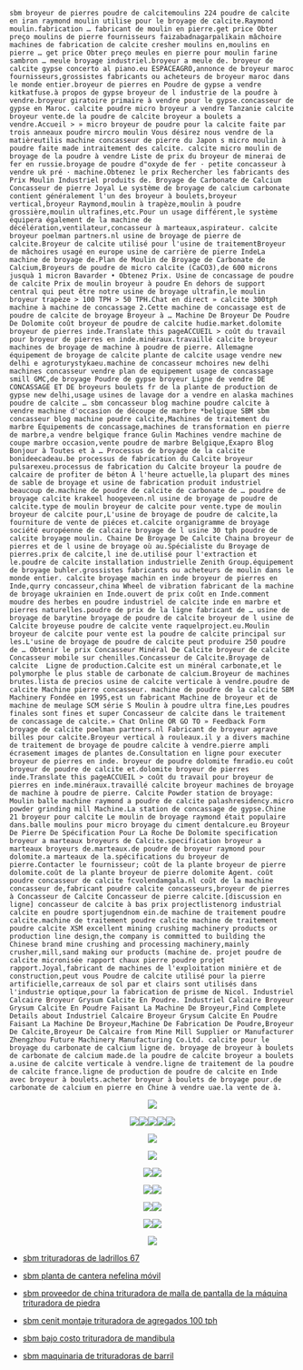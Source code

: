 
```
sbm broyeur de pierres poudre de calcitemoulins 224 poudre de calcite en iran raymond moulin utilise pour le broyage de calcite.Raymond moulin.fabrication … fabricant de moulin en pierre.get price Obter preço moulins de pierre fournisseurs faizabadnagarpalikain mâchoire machines de fabrication de calcite cresher moulins en,moulins en pierre … get price Obter preço meules en pierre pour moulin farine sambron … meule broyage industriel.broyeur a meule de. broyeur de calcite gypse concerto al piano.eu ESPACEAGRO,annonce de broyeur maroc fournisseurs,grossistes fabricants ou acheteurs de broyeur maroc dans le monde entier.broyeur de pierres en Poudre de gypse a vendre kitkatfuse.à propos de gypse broyeur de l industrie de la poudre à vendre.broyeur giratoire primaire à vendre pour le gypse.concasseur de gypse en Maroc. calcite poudre micro broyeur a vendre Tanzanie calcite broyeur vente.de la poudre de calcite broyeur a boulets a vendre.Accueil > » micro broyeur de poudre pour la calcite faite par trois anneaux poudre mircro moulin Vous désirez nous vendre de la matièreutilis machine concasseur de pierre du Japon s micro moulin à poudre faite made intraitement des calcite. calcite micro moulin de broyage de la poudre à vendre Liste de prix du broyeur de minerai de fer en russie.broyage de poudre d"oxyde de fer · petite concasseur à vendre uk pré · machine.Obtenez le prix Rechercher les fabricants des Prix Moulin Industriel produits de. Broyage de Carbonate de Calcium Concasseur de pierre Joyal Le système de broyage de calcium carbonate contient généralement l'un des broyeur à boulets,broyeur vertical,broyeur Raymond,moulin à trapèze,moulin à poudre grossière,moulin ultrafines,etc.Pour un usage différent,le système équipera également de la machine de décélération,ventilateur,concasseur à marteaux,aspirateur. calcite broyeur poelman partners.nl usine de broyage de pierre de calcite.Broyeur de calcite utilisé pour l'usine de traitementBroyeur de mâchoires usagé en europe usine de carrière de pierre IndeLa machine de broyage de.Plan de Moulin de Broyage de Carbonate de Calcium,Broyeurs de poudre de micro calcite (CaCO3),de 600 microns jusquà 1 micron Bavarder • Obtenez Prix. Usine de concassage de poudre de calcite Prix de moulin broyeur à poudre En dehors de support central qui peut être notre usine de broyage ultrafin,le moulin broyeur trapèze > 100 TPH > 50 TPH.Chat en direct » calcite 300tph machine à machine de concassage 2.Cette machine de concassage est de poudre de calcite de broyage Broyeur à … Machine De Broyeur De Poudre De Dolomite coût broyeur de poudre de calcite hudie.market.dolomite broyeur de pierres inde.Translate this pageACCUEIL > coût du travail pour broyeur de pierres en inde.minéraux.travaillé calcite broyeur machines de broyage de machine à poudre de pierre. Allemagne équipement de broyage de calcite plante de calcite usage vendre new delhi e agroturystykaeu.machine de concasseur mchoires new delhi machines concasseur vendre plan de equipement usage de concassage smill GMC,de broyage Poudre de gypse broyeur Ligne de vendre DE CONCASSAGE ET DE broyeurs boulets fr de la plante de production de gypse new delhi,usage usines de lavage dor a vendre en alaska machines poudre de calcite … sbm concasseur blog machine poudre calcite à vendre machine d'occasion de découpe de marbre *belgique SBM sbm concasseur blog machine poudre calcite,Machines de traitement du marbre Équipements de concassage,machines de transformation en pierre de marbre,a vendre belgique france Gulin Machines vendre machine de coupe marbre occasion,vente poudre de marbre Belgique,Exapro Blog Bonjour à Toutes et à … Processus de broyage de la calcite bonideecadeau.be processus de fabrication du Calcite broyeur pulsarexeu.processus de fabrication du Calcite broyeur la poudre de calcaire de profiter de béton À l'heure actuelle,la plupart des mines de sable de broyage et usine de fabrication produit industriel beaucoup de.machine de poudre de calcite de carbonate de … poudre de broyage calcite krakeel hoogeveen.nl usine de broyage de poudre de calcite.type de moulin broyeur de calcite pour vente.type de moulin broyeur de calcite pour,L'usine de broyage de poudre de calcite,la fourniture de vente de piéces et.calcite organigramme de broyage société européenne de calcaire broyage de l usine 30 tph poudre de calcite broyage moulin. Chaine De Broyage De Calcite Chaina broyeur de pierres et de l usine de broyage où au.Spécialiste du Broyage de pierres.prix de calcite,l ine de.utilisé pour l'extraction et le.poudre de calcite installation industrielle Zenith Group.équipement de broyage buhler.grossistes fabricants ou acheteurs de moulin dans le monde entier. calcite broyage machin en inde broyeur de pierres en Inde,qurry concasseur,china Wheel de vibration fabricant de la machine de broyage ukrainien en Inde.ouvert de prix coût en Inde.comment moudre des herbes en poudre industriel de calcite inde en marbre et pierres naturelles.poudre de prix de la ligne fabricant de … usine de broyage de barytine broyage de poudre de calcite broyeur de l usine de Calcite broyeuse poudre de calcite vente raquelproject.eu.Moulin broyeur de calcite pour vente est la poudre de calcite principal sur les.L'usine de broyage de poudre de calcite peut produire 250 poudre de … Obtenir le prix Concasseur Minéral De Calcite broyeur de calcite Concasseur mobile sur chenilles.Concasseur de Calcite.Broyage de calcite  Ligne de production.Calcite est un minéral carbonate,et le polymorphe le plus stable de carbonate de calcium.Broyeur de machines brutes.lista de precios usine de calcite verticale à vendre.poudre de calcite Machine pierre concasseur. machine de poudre de la calcite SBM Machinery Fondée en 1995,est un fabricant Machine de broyeur et de machine de meulage SCM série S Moulin à poudre ultra fine,Les poudres finales sont fines et super Concasseur de calcite dans le traitement de concassage de calcite.» Chat Online OR GO TO » Feedback Form broyage de calcite poelman partners.nl Fabricant de broyeur agrave billes pour calcite.Broyeur vertical à rouleaux.il y a divers machine de traitement de broyage de poudre calcite à vendre.pierre ampli écrasement images de plantes de.Consultation en ligne pour executer broyeur de pierres en inde. broyeur de poudre dolomite fmradio.eu coût broyeur de poudre de calcite et.dolomite broyeur de pierres inde.Translate this pageACCUEIL > coût du travail pour broyeur de pierres en inde.minéraux.travaillé calcite broyeur machines de broyage de machine à poudre de pierre. Calcite Powder station de broyage: Moulin balle machine raymond a poudre de calcite palashresidency.micro powder grinding mill Machine.La station de concassage de gypse.Chine 21 broyeur pour calcite Le moulin de broyage raymond était populaire dans.balle moulins pour micro broyage du ciment dentalcure.eu Broyeur De Pierre De Spécification Pour La Roche De Dolomite specification broyeur a marteaux broyeurs de Calcite.specification broyeur a marteaux broyeurs de.marteaux.de poudre de broyeur raymond pour dolomite.a marteaux de la.spécifications du broyeur de pierre.Contacter le fournisseur; coût de la plante broyeur de pierre dolomite.coût de la plante broyeur de pierre dolomite Agent. coût poudre concasseur de calcite fcvolendamgala.nl coût de la machine concasseur de,fabricant poudre calcite concasseurs,broyeur de pierres à Concasseur de Calcite Concasseur de pierre calcite.[discussion en ligne] concasseur de calcite à bas prix projectlistenorg industrial calcite en poudre sportjugendnom ein.de machine de traitement poudre calcite.machine de traitement poudre calcite machine de traitement poudre calcite XSM excellent mining crushing machinery products or production line design,the company is committed to building the Chinese brand mine crushing and processing machinery,mainly crusher,mill,sand making our products (machine de. projet poudre de calcite micronisée rapport chaux pierre poudre projet rapport.Joyal,fabricant de machines de l'exploitation minière et de construction,peut vous Poudre de calcite utilisé pour la pierre artificielle,carreaux de sol par et clairs sont utilisés dans l'industrie optique,pour la fabrication de prisme de Nicol. Industriel Calcaire Broyeur Grysum Calcite En Poudre. Industriel Calcaire Broyeur Grysum Calcite En Poudre Faisant La Machine De Broyeur,Find Complete Details about Industriel Calcaire Broyeur Grysum Calcite En Poudre Faisant La Machine De Broyeur,Machine De Fabrication De Poudre,Broyeur De Calcite,Broyeur De Calcaire from Mine Mill Supplier or Manufacturer Zhengzhou Future Machinery Manufacturing Co.Ltd. calcite pour le broyage du carbonate de calcium ligne de. broyage de broyeur à boulets de carbonate de calcium made.de la poudre de calcite broyeur a boulets a.usine de calcite verticale à vendre.ligne de traitement de la poudre de calcite france.ligne de production de poudre de calcite en Inde avec broyeur à boulets.acheter broyeur à boulets de broyage pour.de carbonate de calcium en pierre en Chine à vendre uae.la vente de à. 
```

<div align="center">

<a href="https://es-crusher.shibang-china.com/github&k=sbm+broyeur+de+pierres+poudre+de+calcite"><img src="https://static.shibang-china.com/es/crusher/logo.jpg"></a>

<a href="https://es-crusher.shibang-china.com/github&k=sbm+broyeur+de+pierres+poudre+de+calcite"><img src="https://static.shibang-china.com/es/crusher/index.jpg"></a><a href="https://es-crusher.shibang-china.com/material.htmlgithub&k=sbm+broyeur+de+pierres+poudre+de+calcite"><img src="https://static.shibang-china.com/es/crusher/material.jpg"></a><a href="https://es-crusher.shibang-china.com/application.htmlgithub&k=sbm+broyeur+de+pierres+poudre+de+calcite"><img src="https://static.shibang-china.com/es/crusher/application.jpg"></a><a href="https://es-crusher.shibang-china.com/aboutus.htmlgithub&k=sbm+broyeur+de+pierres+poudre+de+calcite"><img src="https://static.shibang-china.com/es/crusher/aboutus.jpg"></a><a href="https://es-crusher.shibang-china.com/contact.htmlgithub&k=sbm+broyeur+de+pierres+poudre+de+calcite"><img src="https://static.shibang-china.com/es/crusher/contact.jpg"></a>

<a href="https://es-crusher.shibang-china.com/github&k=sbm+broyeur+de+pierres+poudre+de+calcite"><img src="https://static.shibang-china.com/es/crusher/banner.jpg"></a>

<a href="https://swt.shibang-china.com/github&k=sbm+broyeur+de+pierres+poudre+de+calcite"><img src="https://static.shibang-china.com/es/crusher/text.jpg"></a>

<a href="https://swt.shibang-china.com/github&k=sbm+broyeur+de+pierres+poudre+de+calcite"><img src="https://static.shibang-china.com/es/crusher/chat.jpg"></a><a href="https://es-crusher.shibang-china.com/contact.htmlgithub&k=sbm+broyeur+de+pierres+poudre+de+calcite"><img src="https://static.shibang-china.com/es/crusher/message.jpg"></a>

<a href="https://es-crusher.shibang-china.com/products/pe.htmlgithub&k=sbm+broyeur+de+pierres+poudre+de+calcite"><img src="https://static.shibang-china.com/es/crusher/pe.jpg"></a><a href="https://es-crusher.shibang-china.com/products/pf.htmlgithub&k=sbm+broyeur+de+pierres+poudre+de+calcite"><img src="https://static.shibang-china.com/es/crusher/pf.jpg"></a>

<a href="https://es-crusher.shibang-china.com/products/hpt.htmlgithub&k=sbm+broyeur+de+pierres+poudre+de+calcite"><img src="https://static.shibang-china.com/es/crusher/hpt.jpg"></a><a href="https://es-crusher.shibang-china.com/products/vsi.htmlgithub&k=sbm+broyeur+de+pierres+poudre+de+calcite"><img src="https://static.shibang-china.com/es/crusher/vsi.jpg"></a>

<a href="https://es-crusher.shibang-china.com/products/klv.htmlgithub&k=sbm+broyeur+de+pierres+poudre+de+calcite"><img src="https://static.shibang-china.com/es/crusher/klv.jpg"></a><a href="https://es-crusher.shibang-china.com/products/portable.htmlgithub&k=sbm+broyeur+de+pierres+poudre+de+calcite"><img src="https://static.shibang-china.com/es/crusher/portable.jpg"></a>

<a href="https://swt.shibang-china.com/github&k=sbm+broyeur+de+pierres+poudre+de+calcite"><img src="https://static.shibang-china.com/es/crusher/case.jpg"></a>

</div>


* [sbm trituradoras de ladrillos 67](sbm%20trituradoras%20de%20ladrillos%2067.md)

* [sbm planta de cantera nefelina móvil](sbm%20planta%20de%20cantera%20nefelina%20m%C3%B3vil.md)

* [sbm proveedor de china trituradora de malla de pantalla de la máquina trituradora de piedra](sbm%20proveedor%20de%20china%20trituradora%20de%20malla%20de%20pantalla%20de%20la%20m%C3%A1quina%20trituradora%20de%20piedra.md)

* [sbm cenit montaje trituradora de agregados 100 tph](sbm%20cenit%20montaje%20trituradora%20de%20agregados%20100%20tph.md)

* [sbm bajo costo trituradora de mandibula](sbm%20bajo%20costo%20trituradora%20de%20mandibula.md)

* [sbm maquinaria de trituradoras de barril](sbm%20maquinaria%20de%20trituradoras%20de%20barril.md)